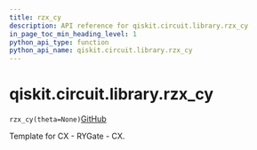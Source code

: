 ```yaml
---
title: rzx_cy
description: API reference for qiskit.circuit.library.rzx_cy
in_page_toc_min_heading_level: 1
python_api_type: function
python_api_name: qiskit.circuit.library.rzx_cy
---
```


# qiskit.circuit.library.rzx\_cy

<span id="qiskit.circuit.library.rzx_cy" />

`rzx_cy(theta=None)`[GitHub](https://github.com/qiskit/qiskit/tree/stable/0.21/qiskit/circuit/library/templates/rzx/rzx_cy.py "view source code")

Template for CX - RYGate - CX.


